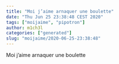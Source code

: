 ```yaml
---
title: "Moi j’aime arnaquer une boulette"
date: "Thu Jun 25 23:38:48 CEST 2020"
tags: ["moijaime", "pipotron"]
author: m1ch3l
categories: ["generated"]
slug: "moijaime/2020-06-25-23:38:48"
---
```


Moi j’aime arnaquer une boulette
